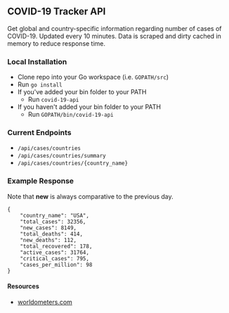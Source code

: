 ## COVID-19 Tracker API
Get global and country-specific information regarding number of cases of COVID-19. Updated every 10 minutes. Data is scraped and dirty cached in memory to reduce response time.

### Local Installation
* Clone repo into your Go workspace (i.e. `GOPATH/src`)
* Run `go install`
* If you've added your bin folder to your PATH
  * Run `covid-19-api`
* If you haven't added your bin folder to your PATH
  * Run `GOPATH/bin/covid-19-api`


### Current Endpoints 
- `/api/cases/countries`
- `/api/cases/countries/summary`
- `/api/cases/countries/{country_name}`
  
### Example Response
Note that **new** is always comparative to the previous day.
```
{
    "country_name": "USA",
    "total_cases": 32356,
    "new_cases": 8149,
    "total_deaths": 414,
    "new_deaths": 112,
    "total_recovered": 178,
    "active_cases": 31764,
    "critical_cases": 795,
    "cases_per_million": 98
}
```

#### Resources
- [worldometers.com](https://www.worldometers.info/coronavirus/)